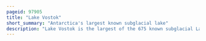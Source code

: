 ```yaml
---
pageid: 97905
title: "Lake Vostok"
short_summary: "Antarctica's largest known subglacial lake"
description: "Lake Vostok is the largest of the 675 known subglacial Lakes in Antarctica. Vostok lake is located at the southern Pole of cold Beneath Russia's vostok Station under the Surface of the central east antarctic Ice Sheet 3488m above Mean Sea Level. The Surface of this fresh Water Lake is approximately 4,000 M under the Surface of the Ice, which places it at approximately 500 M below Sea Level."
---
```

